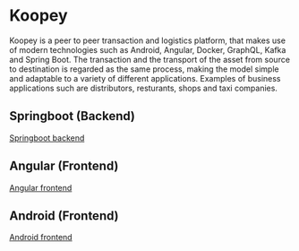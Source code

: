 # Koopey

Koopey is a peer to peer transaction and logistics platform, that makes use of modern technologies such as Android, Angular, Docker, GraphQL, Kafka and  Spring Boot. The transaction and the transport of the asset from source to destination is regarded as the same process, making the model simple and adaptable to a variety of different applications. Examples of business applications such are distributors, resturants, shops and taxi companies. 


## Springboot (Backend)
[Springboot backend](koopey.api/readme.md)

## Angular (Frontend)

[Angular frontend](koopey.web/readme.md)

## Android (Frontend)
[Android frontend](koopey.android/readme.md)